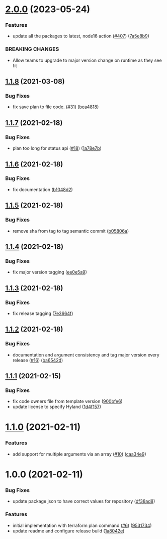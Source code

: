 # [2.0.0](https://github.com/HylandSoftware/terraform-plan-action/compare/v1.1.8...v2.0.0) (2023-05-24)


### Features

* update all the packages to latest, node16 action ([#407](https://github.com/HylandSoftware/terraform-plan-action/issues/407)) ([7a5e8b9](https://github.com/HylandSoftware/terraform-plan-action/commit/7a5e8b9fcdb14dd3cec6d2838f4a8e134647c76a))


### BREAKING CHANGES

* Allow teams to upgrade to major version change on runtime
as they see fit

## [1.1.8](https://github.com/HylandSoftware/terraform-plan-action/compare/v1.1.7...v1.1.8) (2021-03-08)


### Bug Fixes

* fix save plan to file code. ([#31](https://github.com/HylandSoftware/terraform-plan-action/issues/31)) ([bea4818](https://github.com/HylandSoftware/terraform-plan-action/commit/bea48184c8958acb3f2596ecb289ce521ff11c10))

## [1.1.7](https://github.com/HylandSoftware/terraform-plan-action/compare/v1.1.6...v1.1.7) (2021-02-18)


### Bug Fixes

* plan too long for status api ([#18](https://github.com/HylandSoftware/terraform-plan-action/issues/18)) ([1a78e7b](https://github.com/HylandSoftware/terraform-plan-action/commit/1a78e7b361714c4a3cb37c1f14d9c272b743ac3e))

## [1.1.6](https://github.com/HylandSoftware/terraform-plan-action/compare/v1.1.5...v1.1.6) (2021-02-18)


### Bug Fixes

* fix documentation ([b1048d2](https://github.com/HylandSoftware/terraform-plan-action/commit/b1048d2ca786fa646a27da52d3cfda7b5c657511))

## [1.1.5](https://github.com/HylandSoftware/terraform-plan-action/compare/v1.1.4...v1.1.5) (2021-02-18)


### Bug Fixes

* remove sha from tag to tag semantic commit ([b05806a](https://github.com/HylandSoftware/terraform-plan-action/commit/b05806aa4d93fb4539b561ea1706aee5cbef9844))

## [1.1.4](https://github.com/HylandSoftware/terraform-plan-action/compare/v1.1.3...v1.1.4) (2021-02-18)


### Bug Fixes

* fix major version tagging ([ee0e5a9](https://github.com/HylandSoftware/terraform-plan-action/commit/ee0e5a97583c5212b8845cd0e73297e738798aa2))

## [1.1.3](https://github.com/HylandSoftware/terraform-plan-action/compare/v1.1.2...v1.1.3) (2021-02-18)


### Bug Fixes

* fix release tagging ([7e3664f](https://github.com/HylandSoftware/terraform-plan-action/commit/7e3664f3a84fdb2ad228ed15b44fd0fe970f4718))

## [1.1.2](https://github.com/HylandSoftware/terraform-plan-action/compare/v1.1.1...v1.1.2) (2021-02-18)


### Bug Fixes

* documentation and argument consistency and tag major version every release ([#16](https://github.com/HylandSoftware/terraform-plan-action/issues/16)) ([ba6542d](https://github.com/HylandSoftware/terraform-plan-action/commit/ba6542d5cf0f617ea5002494e02f63578a4ba8fe))

## [1.1.1](https://github.com/HylandSoftware/terraform-plan-action/compare/v1.1.0...v1.1.1) (2021-02-15)


### Bug Fixes

* fix code owners file from template version ([900bfe6](https://github.com/HylandSoftware/terraform-plan-action/commit/900bfe667a3ae5694104426e22616af4df7eff65))
* update license to specify Hyland ([1d4f157](https://github.com/HylandSoftware/terraform-plan-action/commit/1d4f157ae71e068b2044f8cd99b39158e51a48ff))

# [1.1.0](https://github.com/HylandSoftware/terraform-plan-action/compare/v1.0.0...v1.1.0) (2021-02-11)


### Features

* add support for multiple arguments via an array ([#10](https://github.com/HylandSoftware/terraform-plan-action/issues/10)) ([caa34e9](https://github.com/HylandSoftware/terraform-plan-action/commit/caa34e95a668449ee9703844be17643ebe821563))

# 1.0.0 (2021-02-11)


### Bug Fixes

* update package json to have correct values for repository ([df38ad8](https://github.com/HylandSoftware/terraform-plan-action/commit/df38ad85f60603c208fd678b66ceb47e257346fc))


### Features

* initial implementation with terraform plan command ([#6](https://github.com/HylandSoftware/terraform-plan-action/issues/6)) ([9531734](https://github.com/HylandSoftware/terraform-plan-action/commit/953173421fec7000871b2c4fd56cc94f38d620d9))
* update readme and configure release build ([1a8042e](https://github.com/HylandSoftware/terraform-plan-action/commit/1a8042ea39cb4fc2c9f9b011806888da5ee1479f))
